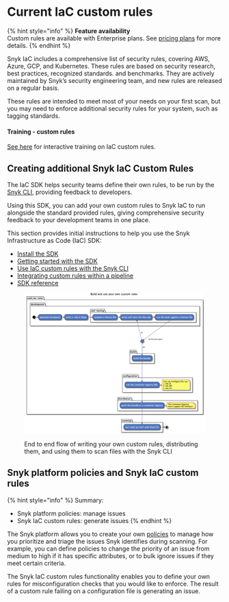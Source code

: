 # Current IaC custom rules

{% hint style="info" %}
**Feature availability**\
Custom rules are available with Enterprise plans. See [pricing plans](https://snyk.io/plans/) for more details.
{% endhint %}

Snyk IaC includes a comprehensive list of security rules, covering AWS, Azure, GCP, and Kubernetes. These rules are based on security research, best practices, recognized standards. and benchmarks. They are actively maintained by Snyk’s security engineering team, and new rules are released on a regular basis.

These rules are intended to meet most of your needs on your first scan, but you may need to enforce additional security rules for your system, such as tagging standards.

#### Training - custom rules

[See here](https://training.snyk.io/courses/creating-iac-custom-rules) for interactive training on IaC custom rules.

## Creating additional Snyk IaC Custom Rules

The IaC SDK helps security teams define their own rules, to be run by the [Snyk CLI](../../../scan-cloud-configurations/snyk-infrastructure-as-code/snyk-cli-for-infrastructure-as-code/), providing feedback to developers.

Using this SDK, you can add your own custom rules to Snyk IaC to run alongside the standard provided rules, giving comprehensive security feedback to your development teams in one place.

This section provides initial instructions to help you use the Snyk Infrastructure as Code (IaC) SDK:

* [Install the SDK](../../../scan-cloud-configurations/snyk-infrastructure-as-code/custom-rules/install-the-sdk.md)
* [Getting started with the SDK](../../custom-rules/writing-rules-using-the-sdk/)
* [Use IaC custom rules with the Snyk CLI](../../../scan-cloud-configurations/snyk-infrastructure-as-code/custom-rules/use-iac-custom-rules-with-cli/)
* [Integrating custom rules within a pipeline](../../../scan-cloud-configurations/snyk-infrastructure-as-code/custom-rules/integrating-iac-custom-rules-within-a-pipeline.md)
* [SDK reference](../../../scan-cloud-configurations/snyk-infrastructure-as-code/custom-rules/sdk-reference.md)

<figure><img src="../../../.gitbook/assets/image (159) (1) (1).png" alt="End to end flow of writing your own custom rules, distributing them, and using them to scan files with the Snyk CLI"><figcaption><p>End to end flow of writing your own custom rules, distributing them, and using them to scan files with the Snyk CLI</p></figcaption></figure>

## Snyk platform policies and Snyk IaC custom rules

{% hint style="info" %}
Summary:

* Snyk platform policies: manage issues
* Snyk IaC custom rules: generate issues
{% endhint %}

The Snyk platform allows you to create your own [policies](../../../manage-issues/policies/) to manage how you prioritize and triage the issues Snyk identifies during scanning. For example, you can define policies to change the priority of an issue from medium to high if it has specific attributes, or to bulk ignore issues if they meet certain criteria.

The Snyk IaC custom rules functionality enables you to define your own rules for misconfiguration checks that you would like to enforce. The result of a custom rule failing on a configuration file is generating an issue.
